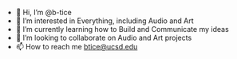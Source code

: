 - 👋 Hi, I’m @b-tice
- 👀 I’m interested in Everything, including Audio and Art
- 🌱 I’m currently learning how to Build and Communicate my ideas
- 💞️ I’m looking to collaborate on Audio and Art projects
- 📫 How to reach me btice@ucsd.edu

<!---
b-tice/b-tice is a ✨ special ✨ repository because its `README.md` (this file) appears on your GitHub profile.
You can click the Preview link to take a look at your changes.
--->
